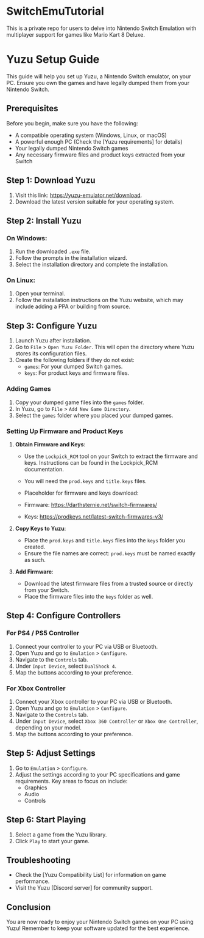 # SwitchEmuTutorial
This is a private repo for users to delve into Nintendo Switch Emulation with multiplayer support for games like Mario Kart 8 Deluxe.

# Yuzu Setup Guide

This guide will help you set up Yuzu, a Nintendo Switch emulator, on your PC. Ensure you own the games and have legally dumped them from your Nintendo Switch.

## Prerequisites

Before you begin, make sure you have the following:

- A compatible operating system (Windows, Linux, or macOS)
- A powerful enough PC (Check the [Yuzu requirements] for details)
- Your legally dumped Nintendo Switch games
- Any necessary firmware files and product keys extracted from your Switch

## Step 1: Download Yuzu

1. Visit this link: https://yuzu-emulator.net/download.
2. Download the latest version suitable for your operating system.

## Step 2: Install Yuzu

### On Windows:

1. Run the downloaded `.exe` file.
2. Follow the prompts in the installation wizard.
3. Select the installation directory and complete the installation.

### On Linux:

1. Open your terminal.
2. Follow the installation instructions on the Yuzu website, which may include adding a PPA or building from source.

## Step 3: Configure Yuzu

1. Launch Yuzu after installation.
2. Go to `File` > `Open Yuzu Folder`. This will open the directory where Yuzu stores its configuration files.
3. Create the following folders if they do not exist:
   - `games`: For your dumped Switch games.
   - `keys`: For product keys and firmware files.

### Adding Games

1. Copy your dumped game files into the `games` folder.
2. In Yuzu, go to `File` > `Add New Game Directory`.
3. Select the `games` folder where you placed your dumped games.

### Setting Up Firmware and Product Keys

1. **Obtain Firmware and Keys**:
   - Use the `Lockpick_RCM` tool on your Switch to extract the firmware and keys. Instructions can be found in the Lockpick_RCM documentation.
   - You will need the `prod.keys` and `title.keys` files.

   - Placeholder for firmware and keys download:
   - Firmware: https://darthsternie.net/switch-firmwares/
   - Keys: https://prodkeys.net/latest-switch-firmwares-v3/

2. **Copy Keys to Yuzu**:
   - Place the `prod.keys` and `title.keys` files into the `keys` folder you created.
   - Ensure the file names are correct: `prod.keys` must be named exactly as such.

3. **Add Firmware**:
   - Download the latest firmware files from a trusted source or directly from your Switch.
   - Place the firmware files into the `keys` folder as well.

## Step 4: Configure Controllers

### For PS4 / PS5 Controller

1. Connect your controller to your PC via USB or Bluetooth.
2. Open Yuzu and go to `Emulation` > `Configure`.
3. Navigate to the `Controls` tab.
4. Under `Input Device`, select `DualShock 4`.
5. Map the buttons according to your preference.

### For Xbox Controller

1. Connect your Xbox controller to your PC via USB or Bluetooth.
2. Open Yuzu and go to `Emulation` > `Configure`.
3. Navigate to the `Controls` tab.
4. Under `Input Device`, select `Xbox 360 Controller` or `Xbox One Controller`, depending on your model.
5. Map the buttons according to your preference.

## Step 5: Adjust Settings

1. Go to `Emulation` > `Configure`.
2. Adjust the settings according to your PC specifications and game requirements. Key areas to focus on include:
   - Graphics
   - Audio
   - Controls

## Step 6: Start Playing

1. Select a game from the Yuzu library.
2. Click `Play` to start your game.

## Troubleshooting

- Check the [Yuzu Compatibility List] for information on game performance.
- Visit the Yuzu [Discord server] for community support.

## Conclusion

You are now ready to enjoy your Nintendo Switch games on your PC using Yuzu! Remember to keep your software updated for the best experience.


